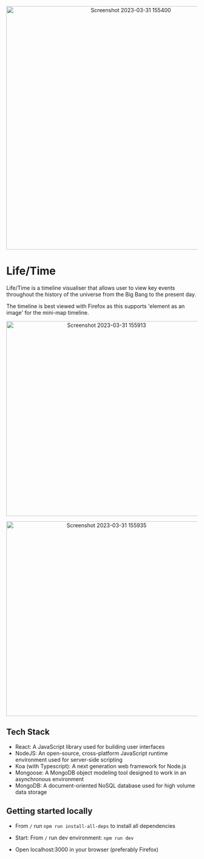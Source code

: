 <p align="center">
<img width="640" alt="Screenshot 2023-03-31 155400" data-align="center" src="https://user-images.githubusercontent.com/116960814/229199227-8c6e952b-bcb5-4287-857d-49cde3901e48.png"></p>
  

# Life/Time

Life/Time is a timeline visualiser that allows user to view key events throughout the history of the universe from the Big Bang to the present day.

The timeline is best viewed with Firefox as this supports 'element as an image' for the mini-map timeline.
<p align="center">
<img width="512" alt="Screenshot 2023-03-31 155913" data-align="center" src="https://user-images.githubusercontent.com/116960814/229199161-1658499e-c199-4e97-9b86-ba4261387c3b.png"></p>
<p align="center">
<img width="512" alt="Screenshot 2023-03-31 155935" data-align="center" src="https://user-images.githubusercontent.com/116960814/229199175-c3247170-eed4-44af-92bb-f7c0cb7aee11.png"></p>


## Tech Stack

- React: A JavaScript library used for building user interfaces
- NodeJS: An open-source, cross-platform JavaScript runtime environment used for server-side scripting
- Koa (with Typescript): A next generation web framework for Node.js
- Mongoose: A MongoDB object modeling tool designed to work in an asynchronous environment
- MongoDB: A document-oriented NoSQL database used for high volume data storage

## Getting started locally

- From `/` run `npm run install-all-deps` to install all dependencies
  
- Start: From `/` run dev environment: `npm run dev`
  
- Open localhost:3000 in your browser (preferably Firefox)
